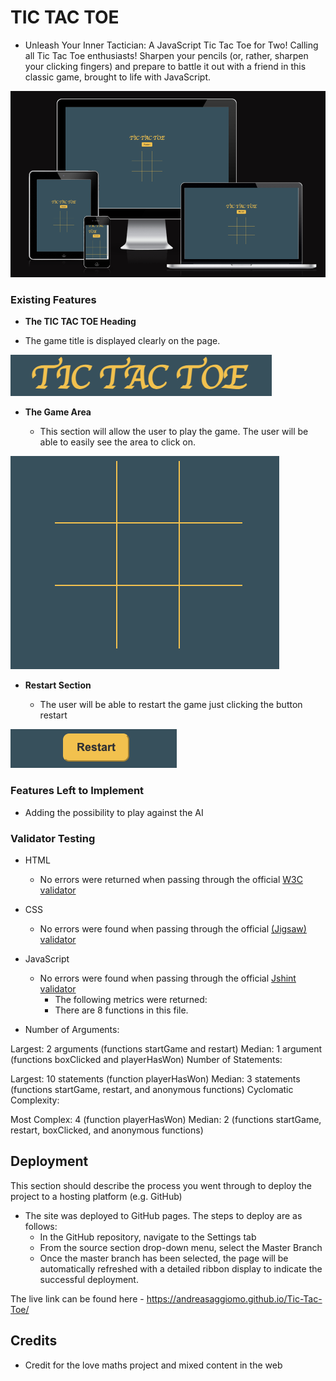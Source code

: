 # TIC TAC TOE 

- Unleash Your Inner Tactician: A JavaScript Tic Tac Toe for Two!
Calling all Tic Tac Toe enthusiasts! Sharpen your pencils (or, rather, sharpen your clicking fingers) and prepare to battle it out with a friend in this classic game, brought to life with JavaScript.

![Responsice Mockup](assets/images/tic_tac_toe_mockup.png)


### Existing Features

- __The TIC TAC TOE Heading__

 - The game title is displayed clearly on the page.

![Title](assets/images/title_png.png)

- __The Game Area__

  - This section will allow the user to play the  game. The user will be able to easily see the area to click on.
 

![Game](assets/images/game_area.png)

- __Restart Section__

  
  - The user will be able to restart the game just clicking the button restart 

![Restart](assets/images/restart.png)





### Features Left to Implement

- Adding the possibility to play against the AI



### Validator Testing 

- HTML
    - No errors were returned when passing through the official [W3C validator](https://validator.w3.org/nu/?doc=https%3A%2F%2Fandreasaggiomo.github.io%2FTic-Tac-Toe%2F)
- CSS
    - No errors were found when passing through the official [(Jigsaw) validator](https://jigsaw.w3.org/css-validator/validator?uri=https%3A%2F%2Fandreasaggiomo.github.io%2FTic-Tac-Toe%2F&profile=css3svg&usermedium=all&warning=1&vextwarning=&lang=it)
- JavaScript
    - No errors were found when passing through the official [Jshint validator](https://jshint.com/)
      - The following metrics were returned: 
      - There are 8 functions in this file.

- Number of Arguments:

Largest: 2 arguments (functions startGame and restart)
Median: 1 argument (functions boxClicked and playerHasWon)
Number of Statements:

Largest: 10 statements (function playerHasWon)
Median: 3 statements (functions startGame, restart, and anonymous functions)
Cyclomatic Complexity:

Most Complex: 4 (function playerHasWon)
Median: 2 (functions startGame, restart, boxClicked, and anonymous functions)



## Deployment

This section should describe the process you went through to deploy the project to a hosting platform (e.g. GitHub) 

- The site was deployed to GitHub pages. The steps to deploy are as follows: 
  - In the GitHub repository, navigate to the Settings tab 
  - From the source section drop-down menu, select the Master Branch
  - Once the master branch has been selected, the page will be automatically refreshed with a detailed ribbon display to indicate the successful deployment. 

The live link can be found here - https://andreasaggiomo.github.io/Tic-Tac-Toe/


## Credits 

- Credit for the love maths project and mixed content in the web 